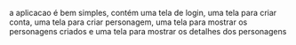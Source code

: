 a aplicacao é bem simples, contém uma tela de login, uma tela para criar conta,
uma tela para criar personagem, uma tela para mostrar os personagens criados e 
uma tela para mostrar os detalhes dos personagens

